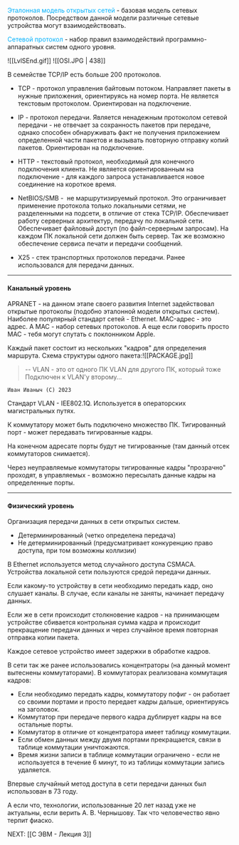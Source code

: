 <font style="color:#03b1fc" >Эталонная модель открытых сетей</font> - базовая модель сетевых протоколов. Посредством данной модели различные сетевые устройства могут взаимодействовать.

<font style="color:#03b1fc" >Сетевой протокол</font> - набор правил взаимодействий программно-аппаратных систем одного уровня.

![[LvlSEnd.gif]]
![[OSI.JPG | 438]]

В семействе TCP/IP есть больше 200 протоколов.

- TCP - протокол управления байтовым потоком. Направляет пакеты в нужные приложения, ориентируясь на номер порта. Не является текстовым протоколом. Ориентирован на подключение.
- IP - протокол передачи. Является ненадежным протоколом сетевой передачи - не отвечает за сохранность пакетов при передаче, однако способен обнаруживать факт не получения приложением определенной части пакетов и вызывать повторную отправку копий пакетов. Ориентирован на подключение.

- HTTP - текстовый протокол, необходимый для конечного подключения клиента. Не является ориентированным на подключение - для каждого запроса устанавливается новое соединение на короткое время.

- NetBIOS/SMB -  не маршрутизируемый протокол. Это ограничивает применение протокола только локальными сетями, не разделенными на подсети, в отличие от стека TCP/IP. Обеспечивает работу серверных архитектур, передачу по локальной сети. Обеспечивает файловый доступ (по файл-серверным запросам). На каждом ПК локальной сети должен быть сервер. Так же возможно обеспечение сервиса печати и передачи сообщений.

- Х25 - стек транспортных протоколов передачи. Ранее использовался для передачи данных.

--- 
#### Канальный уровень

APRANET - на данном этапе своего развития Internet задействовал открытые протоколы (подобно эталонной модели открытых систем).
Наиболее популярный стандарт сетей - Ethernet.
MAC-адрес - это адрес. А MAC - набор сетевых протоколов.
А еще если говорить просто MAC - тебя могут спутать с поклонником Apple.

Каждый пакет состоит из нескольких "кадров" для определения маршрута.
Схема структуры одного пакета:![[PACKAGE.jpg]]

> -- VLAN - это от одного ПК VLAN для другого ПК, который тоже Подключен к VLAN'у второму…

	Иван Иваныч (С) 2023

Стандарт VLAN - IEE802.1Q. Используется в операторских магистральных путях.

К коммутатору может быть подключено множество ПК.
Тигированный порт - может передавать тигированные кадры.

На конечном адресате порты будут не тигированные (там данный отсек коммутаторов снимается).

Через неуправляемые коммутаторы тигированные кадры "прозрачно" проходят, в управляемых - возможно пересылать данные кадры на определенные порты.

---
#### Физический уровень

Организация передачи данных в сети открытых систем.

- Детерминированный (четко определена передача)
- Не детерминированный (предусматривает конкуренцию право доступа, при том возможны коллизии)

В Ethernet используется метод случайного доступа CSMACA.
Устройства локальной сети пользуются средой передачи данных.

Если какому-то устройству в сети необходимо передать кадр, оно слушает каналы. В случае, если каналы не заняты, начинает передачу данных.

Если же в сети происходит столкновение кадров - на принимающем устройстве сбивается контрольная сумма кадра и происходит прекращение передачи данных и через случайное время повторная отправка копии пакета.

Каждое сетевое устройство имеет задержки в обработке кадров.

В сети так же ранее использовались концентраторы (на данный момент вытеснены коммутаторами). В коммутаторах реализована коммутация кадров:

- Если необходимо передать кадры, коммутатору пофиг - он работает со своими портами и просто передает кадры дальше, ориентируясь на заголовок.
- Коммутатор при передаче первого кадра дублирует кадры на все остальные порты.
- Коммутатор в отличие от концентратора имеет таблицу коммутации.
- Если обмен данных между двумя портами прекращается, связи в таблице коммутации уничтожаются.
- Время жизни записи в таблице коммутации ограничено - если не используется в течение 6 минут, то из таблицы коммутации запись удаляется.

Впервые случайный метод доступа в сети передачи данных был использован в 73 году.

А если что, технологии, использованные 20 лет назад уже не актуальны, если верить А. В. Чернышову. Так что человечество явно терпит фиаско.

NEXT: [[С ЭВМ - Лекция 3]]